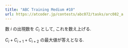 ```yaml
---
title: "ABC Training Medium #10"
url: https://atcoder.jp/contests/abc072/tasks/arc082_a
---
```

数 $i$ の出現数を $C_i$ として, これを数え上げる.

$C_i + C_{i+1} + C_{i+2}$ の最大値が答えとなる.
